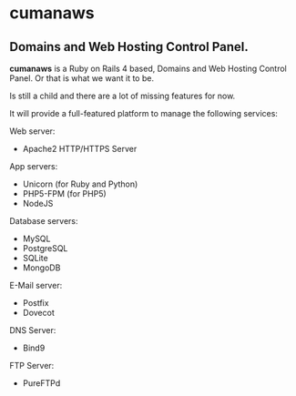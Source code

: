# cumanaws

## Domains and Web Hosting Control Panel.

**cumanaws** is a Ruby on Rails 4 based, Domains and Web Hosting Control Panel. Or that is what we want it to be.

Is still a child and there are a lot of missing features for now.

It will provide a full-featured platform to manage the following services:

Web server:

* Apache2 HTTP/HTTPS Server

App servers:

* Unicorn (for Ruby and Python)
* PHP5-FPM (for PHP5)
* NodeJS

Database servers:

* MySQL
* PostgreSQL
* SQLite
* MongoDB

E-Mail server:

* Postfix
* Dovecot

DNS Server:

* Bind9

FTP Server:

* PureFTPd